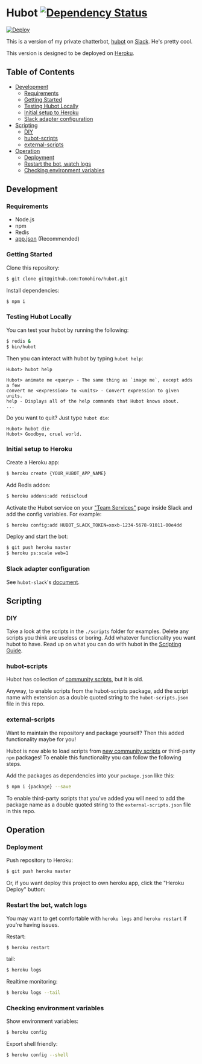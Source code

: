 Hubot [![Dependency Status](https://david-dm.org/Tomohiro/hubot.svg?style=flat-square)](https://david-dm.org/Tomohiro/hubot)
================================================================================

[![Deploy](https://www.herokucdn.com/deploy/button.png)][deploy]

This is a version of my private chatterbot, [hubot][] on [Slack][]. He's pretty cool.

This version is designed to be deployed on [Heroku][].

[hubot]: https://hubot.github.io
[heroku]: http://www.heroku.com
[deploy]: https://heroku.com/deploy
[slack]: https://slack.com


Table of Contents
--------------------------------------------------------------------------------

- [Development](#development)
    - [Requirements](#requirements)
    - [Getting Started](#getting-started)
    - [Testing Hubot Locally](#testing-hubot-locally)
    - [Initial setup to Heroku](#initial-setup-to-heroku)
    - [Slack adapter configuration](#slack-adapter-configuration)
- [Scripting](#scripting)
    - [DIY](#diy)
    - [hubot-scripts](#hubot-scripts)
    - [external-scripts](#external-scripts)
- [Operation](#operation)
    - [Deployment](#deployment)
    - [Restart the bot, watch logs](#restart-the-bot-watch-logs)
    - [Checking environment variables](#checking-environment-variables)


Development
--------------------------------------------------------------------------------

### Requirements

- Node.js
- npm
- Redis
- [app.json](https://github.com/app-json/app.json) (Recommended)


### Getting Started

Clone this repository:

```sh
$ git clone git@github.com:Tomohiro/hubot.git
```

Install dependencies:

```sh
$ npm i
```


### Testing Hubot Locally

You can test your hubot by running the following:

```sh
$ redis &
$ bin/hubot
```

Then you can interact with hubot by typing `hubot help`:

```
Hubot> hubot help

Hubot> animate me <query> - The same thing as `image me`, except adds a few
convert me <expression> to <units> - Convert expression to given units.
help - Displays all of the help commands that Hubot knows about.
...
```

Do you want to quit? Just type `hubot die`:

```
Hubot> hubot die
Hubot> Goodbye, cruel world.
```

### Initial setup to Heroku

Create a Heroku app:

```sh
$ heroku create {YOUR_HUBOT_APP_NAME}
```

Add Redis addon:

```sh
$ heroku addons:add rediscloud
```

Activate the Hubot service on your ["Team Services"](http://my.slack.com/services/new/hubot) page inside Slack and
add the config variables. For example:

```sh
$ heroku config:add HUBOT_SLACK_TOKEN=xoxb-1234-5678-91011-00e4dd
```

Deploy and start the bot:

```sh
$ git push heroku master
$ heroku ps:scale web=1
```


### Slack adapter configuration

See `hubot-slack`'s [document](https://github.com/slackhq/hubot-slack).


Scripting
--------------------------------------------------------------------------------

### DIY

Take a look at the scripts in the `./scripts` folder for examples.
Delete any scripts you think are useless or boring.  Add whatever functionality you
want hubot to have. Read up on what you can do with hubot in the [Scripting Guide][scripting].

[scripting]: https://github.com/github/hubot/blob/master/docs/scripting.md


### hubot-scripts

Hubot has collection of [community scripts][hubot-scripts], but it is old.

Anyway, to enable scripts from the hubot-scripts package, add the script name with
extension as a double quoted string to the `hubot-scripts.json` file in this
repo.

[hubot-scripts]: https://github.com/github/hubot-scripts


### external-scripts

Want to maintain the repository and package yourself? Then this added functionality
maybe for you!

Hubot is now able to load scripts from [new community scripts](https://github.com/hubot-scripts)
or third-party `npm` packages! To enable this functionality you can follow
the following steps.

Add the packages as dependencies into your `package.json` like this:

```sh
$ npm i {package} --save
```

To enable third-party scripts that you've added you will need to add the package
name as a double quoted string to the `external-scripts.json` file in this repo.


Operation
--------------------------------------------------------------------------------

### Deployment

Push repository to Heroku:

```sh
$ git push heroku master
```

Or, if you want deploy this project to own heroku app, click the "Heroku Deploy" button:


### Restart the bot, watch logs

You may want to get comfortable with `heroku logs` and `heroku restart`
if you're having issues.

Restart:

```sh
$ heroku restart
```

tail:

```sh
$ heroku logs
```

Realtime monitoring:

```sh
$ heroku logs --tail
```

### Checking environment variables

Show environment variables:

```sh
$ heroku config
```

Export shell friendly:

```sh
$ heroku config --shell
```
